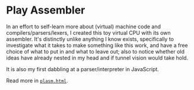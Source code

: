 # Play Assembler

In an effort to self-learn more about (virtual) machine code and compilers/parsers/lexers, I created this toy virtual CPU with its own assembler.
It's distinctly unlike anything I know exists, specifically to investigate what it takes to make something like this work, and have a free choice of what to put in and what to leave out; also to notice whether old ideas have already nested in my head and if tunnel vision would take hold.

It is also my first dabbling at a parser/interpreter in JavaScript.

Read more in [`plasm.html`](http://yoy.be/dev/plasm.html).
